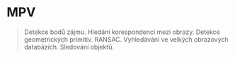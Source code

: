 # MPV
> Detekce bodů zájmu. Hledání korespondencí mezi obrazy. Detekce geometrických primitiv. RANSAC. Vyhledávání ve velkých obrazových databázích. Sledování objektů.
